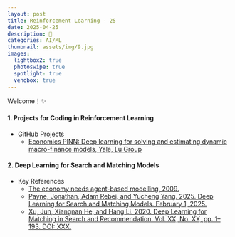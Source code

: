 ```yaml
---
layout: post
title: Reinforcement Learning - 25
date: 2025-04-25
description: 🤖
categories: AI/ML
thumbnail: assets/img/9.jpg
images:
  lightbox2: true
  photoswipe: true
  spotlight: true
  venobox: true
---
```


Welcome！✨  


#### 1. Projects for Coding in Reinforcement Learning


- GitHub Projects
  - [Economics PINN: Deep learning for solving and estimating dynamic macro-finance models, Yale, Lu Group](https://github.com/lu-group/pinn-macro-finance)


#### 2. Deep Learning for Search and Matching Models



- Key References
  - [The economy needs agent-based modelling, 2009.](https://www.nature.com/articles/460685a)
  - [Payne, Jonathan, Adam Rebei, and Yucheng Yang. 2025. Deep Learning for Search and Matching Models. February 1, 2025.](https://papers.ssrn.com/sol3/papers.cfm?abstract_id=5123878)
  - [Xu, Jun, Xiangnan He, and Hang Li. 2020. Deep Learning for Matching in Search and Recommendation. Vol. XX, No. XX, pp. 1–193. DOI: XXX.](https://dl.acm.org/doi/abs/10.1145/3209978.3210181?casa_token=pq_eQ9XrOvsAAAAA:96fZTufb1_1bGgdg51D2tOeJWlvlHf8SYonh2ERMX5nCT3GaAoTGMDtqwg0f8Ls8ODbDSBpG5t-y)



